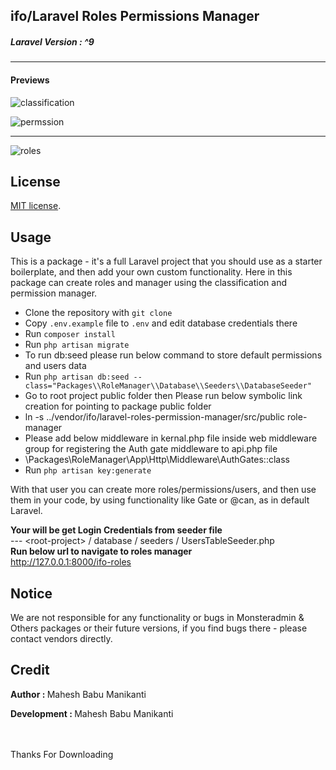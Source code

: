 ## ifo/Laravel Roles Permissions Manager
<h5>Laravel Version : ^9</h5>
<hr />
<h4>Previews</h4>


<p>
  
  ![classification](https://github.com/Mmaheshbabu123/ifo-laravel-roles-manager/assets/29708637/18350c3f-80e0-47b0-bd7b-ebf143e371e5)


</p>


<p>
 
  ![permssion](https://github.com/Mmaheshbabu123/ifo-laravel-roles-manager/assets/29708637/226e5659-9346-4645-b697-14f385e5d6b8)

</p>

<hr />

<p>
   
  ![roles](https://github.com/Mmaheshbabu123/ifo-laravel-roles-manager/assets/29708637/29e35fe7-f51c-418b-b391-01a7c2f51eae)
 
</p>



## License

[MIT license](https://opensource.org/licenses/MIT).

## Usage
This is a package - it's a full Laravel project that you should use as a starter boilerplate, and then add your own custom functionality.
Here in this package can create roles and manager using the classification and permission manager.

<ul>
    <li>Clone the repository with <code>git clone</code></li>
    <li>Copy <code>.env.example</code> file to <code>.env</code> and edit database credentials there</li>
    <li>Run <code>composer install</code></li>
    <li>Run <code>php artisan migrate</code></li>
    <li>To run db:seed please run below command to store default permissions and users data</li>
    <li>Run <code>php artisan db:seed --class="Packages\\RoleManager\\Database\\Seeders\\DatabaseSeeder"</code></li>
    <li> Go to root project public folder then Please run below symbolic link creation for pointing to package public folder </li>
    <li>ln -s ../vendor/ifo/laravel-roles-permission-manager/src/public role-manager</li>
    <li>Please add below middleware in kernal.php  file inside web middleware group for registering the Auth gate middleware to api.php file</li>
    <li>\Packages\RoleManager\App\Http\Middleware\AuthGates::class</li>
    <li>Run <code>php artisan key:generate</code></li>
</ul>

With that user you can create more roles/permissions/users, and then use them in your code, by using functionality like Gate or @can, as in default Laravel.

<b>Your will be get Login Credentials from seeder file</b> <br>
--- &lt;root-project&gt; / database / seeders / UsersTableSeeder.php <br>
<b>Run below url to navigate to roles manager</b><br>
 http://127.0.0.1:8000/ifo-roles
## Notice
We are not responsible for any functionality or bugs in Monsteradmin & Others packages or their future versions, if you find bugs there - please contact vendors directly.

## Credit

<p><b>Author : </b> Mahesh Babu Manikanti</p>

<p><b>Development : </b> Mahesh Babu Manikanti</p>
<br><br>
Thanks For Downloading

